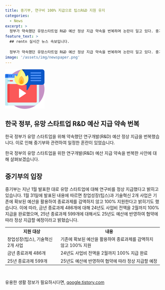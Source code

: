 ```yaml
---
title: 중기부, 연구비 100% 지급으로 팁스R&D 지원 유지
categories:
  - News
excerpt: >
  정부가 약속했던 유망스타트업 R&D 예산 정상 지급 약속을 번복하며 논란이 일고 있다. 중기부는 1월에 486개의 종료과제에 대해 24년도 예산을 100% 지급하고, 25년도 예산은 반영하여 정상 지급할 예정임을 발표했는데, 그 결정을 번복한 것이다. 입장이 번복되면서 스타트업들과 이에 연계된 산업들이 예산 축소로 어려움을 겪을 것으로 우려되고 있다.
feature_text: >
  ## rentn 실시간 뉴스 속보입니다.

  정부가 약속했던 유망스타트업 R&D 예산 정상 지급 약속을 번복하며 논란이 일고 있다. 중기부는 1월에 486개의 종료과제에 대해 24년도 예산을 100% 지급하고, 25년도 예산은 반영하여 정상 지급할 예정임을 발표했는데, 그 결정을 번복한 것이다. 입장이 번복되면서 스타트업들과 이에 연계된 산업들이 예산 축소로 어려움을 겪을 것으로 우려되고 있다.
image: '/assets/img/newspaper.png'
---
```


<p><img src="/assets/img/news.png" alt="rentncar 속보" /></p>

<h2 data-ke-size="size26">한국 정부, 유망 스타트업 R&D 예산 지급 약속 번복</h2>

<p>한국 정부가 유망 스타트업을 위해 약속했던 연구개발(R&amp;D) 예산 정상 지급을 번복했습니다. 이로 인해 중기부와 관련하여 일정한 혼란이 있었습니다.</p>

<p data-ke-size="size16">한국 정부의 유망 스타트업을 위한 연구개발(R&amp;D) 예산 지급 약속을 번복한 사안에 대해 살펴보겠습니다.</p>

<h2 data-ke-size="size24">중기부의 입장</h2>

<p>중기부는 지난 1월 발표한 대로 유망 스타트업에 대해 연구비를 정상 지급했다고 밝히고 있습니다. 1월 31일에 발표된 내용에 따르면 창업성장(팁스)과 기술혁신 2개 사업은 기존에 확보된 예산을 활용하여 종료과제를 감액하지 않고 100% 지원한다고 밝히기도 했습니다. 이에 따라, 금년 종료과제 486개에 대해 24년도 사업비 전액을 2월까지 100% 지급을 완료했으며, 25년 종료과제 599개에 대해서도 25년도 예산에 반영하여 협약에 따라 정상 지급할 예정이라고 밝혔습니다.</p>

<table>
    <tr>
        <td style="text-align: center; height: 17px;"><b>지원 대상</b></td>
        <td style="text-align: center; height: 17px;"><b>내용</b></td>
    </tr>
    <tr>
        <td>창업성장(팁스), 기술혁신 2개 사업</td>
        <td>기존에 확보된 예산을 활용하여 종료과제를 감액하지 않고 100% 지원</td>
    </tr>
    <tr>
        <td>금년 종료과제 486개</td>
        <td>24년도 사업비 전액을 2월까지 100% 지급 완료</td>
    </tr>
    <tr>
        <td>25년 종료과제 599개</td>
        <td>25년도 예산에 반영하여 협약에 따라 정상 지급할 예정</td>
    </tr>
</table>

<p data-ke-size="size16">&nbsp;</p>
유용한 생활 정보가 필요하시다면, <a href="https://qoogle.tistory.com" rel="dofollow">qoogle.tistory.com</a>


